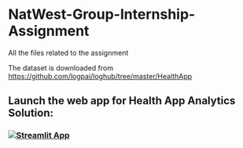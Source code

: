# NatWest-Group-Internship-Assignment
All the files related to the assignment

The dataset is downloaded from https://github.com/logpai/loghub/tree/master/HealthApp

## Launch the web app for Health App Analytics Solution:
### [![Streamlit App](https://static.streamlit.io/badges/streamlit_badge_black_white.svg)](https://healthapp-analytics-solution.streamlit.app)
